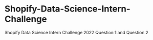 # Shopify-Data-Science-Intern-Challenge
Shopify Data Science Intern Challenge 2022 Question 1 and Question 2
